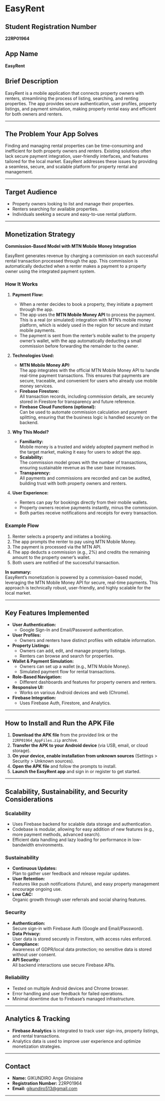 # EasyRent

## Student Registration Number

**22RP01964**

## App Name

**EasyRent**

## Brief Description

EasyRent is a mobile application that connects property owners with renters, streamlining the process of listing, searching, and renting properties. The app provides secure authentication, user profiles, property listings, and payment simulation, making property rental easy and efficient for both owners and renters.

---

## The Problem Your App Solves

Finding and managing rental properties can be time-consuming and inefficient for both property owners and renters. Existing solutions often lack secure payment integration, user-friendly interfaces, and features tailored for the local market. EasyRent addresses these issues by providing a seamless, secure, and scalable platform for property rental and management.

---

## Target Audience

- Property owners looking to list and manage their properties.
- Renters searching for available properties.
- Individuals seeking a secure and easy-to-use rental platform.

---

## Monetization Strategy

**Commission-Based Model with MTN Mobile Money Integration**

EasyRent generates revenue by charging a commission on each successful rental transaction processed through the app. This commission is automatically deducted when a renter makes a payment to a property owner using the integrated payment system.

### How It Works

1. **Payment Flow:**

   - When a renter decides to book a property, they initiate a payment through the app.
   - The app uses the **MTN Mobile Money API** to process the payment. This is a real (or simulated) integration with MTN’s mobile money platform, which is widely used in the region for secure and instant mobile payments.
   - The payment is sent from the renter’s mobile wallet to the property owner’s wallet, with the app automatically deducting a small commission before forwarding the remainder to the owner.

2. **Technologies Used:**

   - **MTN Mobile Money API:**  
     The app integrates with the official MTN Mobile Money API to handle real-time payment transactions. This ensures that payments are secure, traceable, and convenient for users who already use mobile money services.
   - **Firebase Firestore:**  
     All transaction records, including commission details, are securely stored in Firestore for transparency and future reference.
   - **Firebase Cloud Functions (optional):**  
     Can be used to automate commission calculation and payment splitting, ensuring that the business logic is handled securely on the backend.

3. **Why This Model?**

   - **Familiarity:**  
     Mobile money is a trusted and widely adopted payment method in the target market, making it easy for users to adopt the app.
   - **Scalability:**  
     The commission model grows with the number of transactions, ensuring sustainable revenue as the user base increases.
   - **Transparency:**  
     All payments and commissions are recorded and can be audited, building trust with both property owners and renters.

4. **User Experience:**
   - Renters can pay for bookings directly from their mobile wallets.
   - Property owners receive payments instantly, minus the commission.
   - Both parties receive notifications and receipts for every transaction.

### Example Flow

1. Renter selects a property and initiates a booking.
2. The app prompts the renter to pay using MTN Mobile Money.
3. The payment is processed via the MTN API.
4. The app deducts a commission (e.g., 2%) and credits the remaining amount to the property owner’s wallet.
5. Both users are notified of the successful transaction.

**In summary:**  
EasyRent’s monetization is powered by a commission-based model, leveraging the MTN Mobile Money API for secure, real-time payments. This approach is technically robust, user-friendly, and highly scalable for the local market.

---

## Key Features Implemented

- **User Authentication:**
  - Google Sign-In and Email/Password authentication.
- **User Profiles:**
  - Owners and renters have distinct profiles with editable information.
- **Property Listings:**
  - Owners can add, edit, and manage property listings.
  - Renters can browse and search for properties.
- **Wallet & Payment Simulation:**
  - Owners can set up a wallet (e.g., MTN Mobile Money).
  - Simulated payment flow for rental transactions.
- **Role-Based Navigation:**
  - Different dashboards and features for property owners and renters.
- **Responsive UI:**
  - Works on various Android devices and web (Chrome).
- **Firebase Integration:**
  - Uses Firebase Auth, Firestore, and Analytics.

---

## How to Install and Run the APK File

1. **Download the APK file** from the provided link or the `22RP01964_AppFiles.zip` archive.
2. **Transfer the APK to your Android device** (via USB, email, or cloud storage).
3. **On your device, enable installation from unknown sources** (Settings > Security > Unknown sources).
4. **Open the APK file** and follow the prompts to install.
5. **Launch the EasyRent app** and sign in or register to get started.

---

## Scalability, Sustainability, and Security Considerations

### Scalability

- Uses Firebase backend for scalable data storage and authentication.
- Codebase is modular, allowing for easy addition of new features (e.g., more payment methods, advanced search).
- Efficient data handling and lazy loading for performance in low-bandwidth environments.

### Sustainability

- **Continuous Updates:**  
  Plan to gather user feedback and release regular updates.
- **User Retention:**  
  Features like push notifications (future), and easy property management encourage ongoing use.
- **Low CAC:**  
  Organic growth through user referrals and social sharing features.

### Security

- **Authentication:**  
  Secure sign-in with Firebase Auth (Google and Email/Password).
- **Data Privacy:**  
  User data is stored securely in Firestore, with access rules enforced.
- **Compliance:**  
  Awareness of GDPR/local data protection; no sensitive data is stored without user consent.
- **API Security:**  
  All backend interactions use secure Firebase APIs.

### Reliability

- Tested on multiple Android devices and Chrome browser.
- Error handling and user feedback for failed operations.
- Minimal downtime due to Firebase’s managed infrastructure.

---

## Analytics & Tracking

- **Firebase Analytics** is integrated to track user sign-ins, property listings, and rental transactions.
- Analytics data is used to improve user experience and optimize monetization strategies.

---

## Contact

- **Name:** GIKUNDIRO Ange Ghislaine
- **Registration Number:** 22RP01964
- **Email:** gikundiro513@gmail.com

---

